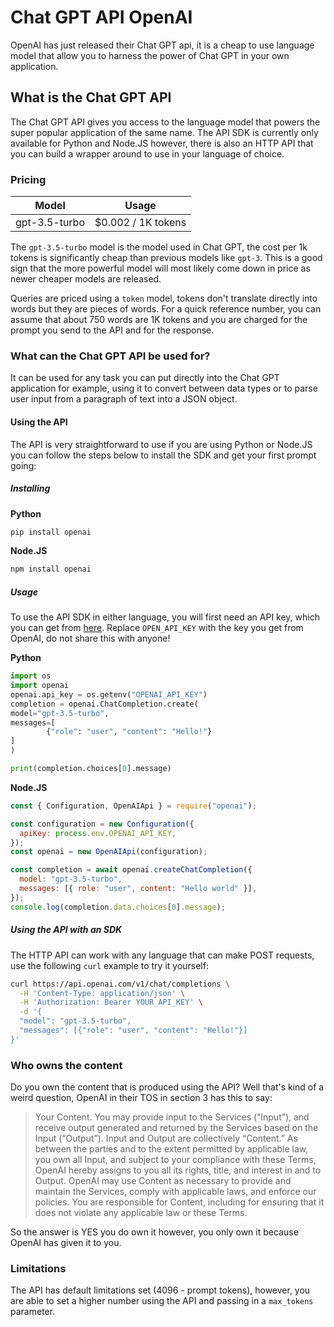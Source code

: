 # Chat GPT API OpenAI

OpenAI has just released their Chat GPT api, it is a cheap to use language model that allow you to harness the power of Chat GPT in your own application.

## What is the Chat GPT API

The Chat GPT API gives you access to the language model that powers the super popular application of the same name. The API SDK is currently only available for Python and Node.JS however, there is also an HTTP API that you can build a wrapper around to use in your language of choice.

### Pricing

| Model         | Usage              |
| ------------- | ------------------ |
| gpt-3.5-turbo | $0.002 / 1K tokens |

The `gpt-3.5-turbo` model is the model used in Chat GPT, the cost per 1k tokens is significantly cheap than previous models like `gpt-3`. This is a good sign that the more powerful model will most likely come down in price as newer cheaper models are released.

Queries are priced using a `token` model, tokens don't translate directly into words but they are pieces of words. For a quick reference number, you can assume that about 750 words are 1K tokens and you are charged for the prompt you send to the API and for the response.

### What can the Chat GPT API be used for?

It can be used for any task you can put directly into the Chat GPT application for example, using it to convert between data types or to parse user input from a paragraph of text into a JSON object.

#### Using the API

The API is very straightforward to use if you are using Python or Node.JS you can follow the steps below to install the SDK and get your first prompt going:

##### Installing

**Python**

```bash
pip install openai
```

**Node.JS**

```bash
npm install openai
```

##### Usage

To use the API SDK in either language, you will first need an API key, which you can get from [here](https://openai.com "Link to Open AI's website"). Replace `OPEN_API_KEY` with the key you get from OpenAI, do not share this with anyone!

**Python**

```python
import os
import openai
openai.api_key = os.getenv("OPENAI_API_KEY")
completion = openai.ChatCompletion.create(
model="gpt-3.5-turbo",
messages=[
        {"role": "user", "content": "Hello!"}
]
)

print(completion.choices[0].message)
```

**Node.JS**

```javascript
const { Configuration, OpenAIApi } = require("openai");

const configuration = new Configuration({
  apiKey: process.env.OPENAI_API_KEY,
});
const openai = new OpenAIApi(configuration);

const completion = await openai.createChatCompletion({
  model: "gpt-3.5-turbo",
  messages: [{ role: "user", content: "Hello world" }],
});
console.log(completion.data.choices[0].message);
```

##### Using the API with an SDK

The HTTP API can work with any language that can make POST requests, use the following `curl` example to try it yourself:

```bash
curl https://api.openai.com/v1/chat/completions \
  -H 'Content-Type: application/json' \
  -H 'Authorization: Bearer YOUR_API_KEY' \
  -d '{
  "model": "gpt-3.5-turbo",
  "messages": [{"role": "user", "content": "Hello!"}]
}'
```

### Who owns the content

Do you own the content that is produced using the API? Well that's kind of a weird question, OpenAI in their TOS in section 3 has this to say:

> Your Content. You may provide input to the Services (“Input”), and receive output generated and returned by the Services based on the Input (“Output”). Input and Output are collectively “Content.” As between the parties and to the extent permitted by applicable law, you own all Input, and subject to your compliance with these Terms, OpenAI hereby assigns to you all its rights, title, and interest in and to Output. OpenAI may use Content as necessary to provide and maintain the Services, comply with applicable laws, and enforce our policies. You are responsible for Content, including for ensuring that it does not violate any applicable law or these Terms.

So the answer is YES you do own it however, you only own it because OpenAI has given it to you.

### Limitations

The API has default limitations set (4096 - prompt tokens), however, you are able to set a higher number using the API and passing in a `max_tokens` parameter.
